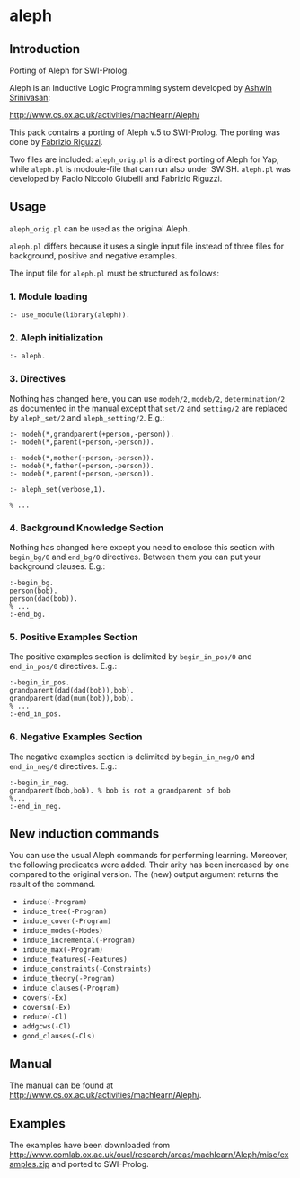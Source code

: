 # aleph

## Introduction

Porting of Aleph for SWI-Prolog.

Aleph is an Inductive Logic Programming system developed by [Ashwin Srinivasan](https://www.bits-pilani.ac.in/goa/ashwin/profile):

http://www.cs.ox.ac.uk/activities/machlearn/Aleph/

This pack contains a porting of Aleph v.5 to SWI-Prolog. The porting was done by [Fabrizio Riguzzi](http://ml.unife.it/fabrizio-riguzzi/).

Two files are included: `aleph_orig.pl` is a direct porting of Aleph for Yap, while `aleph.pl` is modoule-file that can run also under SWISH.
`aleph.pl` was developed by Paolo Niccolò Giubelli  and Fabrizio Riguzzi.


## Usage
`aleph_orig.pl` can be used as the original Aleph.

`aleph.pl` differs because it uses a single input file instead of three files for background, positive and negative examples.

The input file for `aleph.pl` must be structured as follows:

### 1. Module loading
```
:- use_module(library(aleph)).
```
### 2. Aleph initialization
```
:- aleph.
```
### 3. Directives
Nothing has changed here, you can use `modeh/2`, `modeb/2`, `determination/2` as documented in the [manual](#manual) except that `set/2` and `setting/2` are replaced by `aleph_set/2` and 
   `aleph_setting/2`. E.g.:
```
:- modeh(*,grandparent(+person,-person)).
:- modeh(*,parent(+person,-person)).

:- modeb(*,mother(+person,-person)).
:- modeb(*,father(+person,-person)).
:- modeb(*,parent(+person,-person)).

:- aleph_set(verbose,1).

% ...
```
### 4. Background Knowledge Section
Nothing has changed here except you need to enclose this section with `begin_bg/0` and `end_bg/0` directives. Between them you can put your background clauses. E.g.:
```
:-begin_bg.
person(bob).
person(dad(bob)).
% ...
:-end_bg.
```
### 5. Positive Examples Section
The positive examples section is delimited by `begin_in_pos/0` and `end_in_pos/0` directives. E.g.:
```
:-begin_in_pos.
grandparent(dad(dad(bob)),bob).
grandparent(dad(mum(bob)),bob).
% ...
:-end_in_pos.
```
### 6. Negative Examples Section
The negative examples section is delimited by `begin_in_neg/0` and `end_in_neg/0` directives. E.g.:
```
:-begin_in_neg.
grandparent(bob,bob). % bob is not a grandparent of bob
%...
:-end_in_neg.
```

## New induction commands

You can use the usual Aleph commands for performing learning.
   Moreover, the following predicates were added. 
   Their arity has been increased by one compared to the original version. 
   The (new) output argument returns the result of the command.<br />


- `induce(-Program)`
- `induce_tree(-Program)`
- `induce_cover(-Program)`
- `induce_modes(-Modes)`
- `induce_incremental(-Program)`
- `induce_max(-Program)`
- `induce_features(-Features)`
- `induce_constraints(-Constraints)`
- `induce_theory(-Program)`
- `induce_clauses(-Program)`
- `covers(-Ex)`
- `coversn(-Ex)`
- `reduce(-Cl)`
- `addgcws(-Cl)`
- `good_clauses(-Cls)`

## Manual
The manual can be found at http://www.cs.ox.ac.uk/activities/machlearn/Aleph/.

## Examples
The examples have been downloaded from http://www.comlab.ox.ac.uk/oucl/research/areas/machlearn/Aleph/misc/examples.zip and ported to SWI-Prolog.